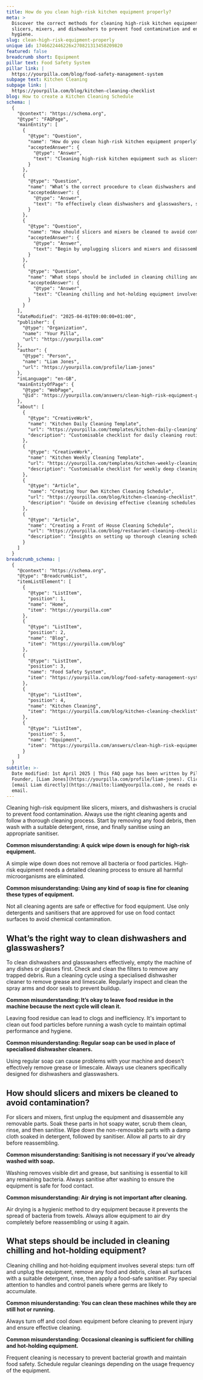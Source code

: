 ```yaml
---
title: How do you clean high-risk kitchen equipment properly?
meta: >
  Discover the correct methods for cleaning high-risk kitchen equipment like
  slicers, mixers, and dishwashers to prevent food contamination and ensure
  hygiene.
slug: clean-high-risk-equipment-properly
unique id: 1746622446226x270821313458209820
featured: false
breadcrumb short: Equipment
pillar text: Food Safety System
pillar link: |
  https://yourpilla.com/blog/food-safety-management-system
subpage text: Kitchen Cleaning
subpage link: |
  https://yourpilla.com/blog/kitchen-cleaning-checklist
blog: How to create a Kitchen Cleaning Schedule
schema: |
  {
    "@context": "https://schema.org",
    "@type": "FAQPage",
    "mainEntity": [
      {
        "@type": "Question",
        "name": "How do you clean high-risk kitchen equipment properly?",
        "acceptedAnswer": {
          "@type": "Answer",
          "text": "Cleaning high-risk kitchen equipment such as slicers, mixers, and dishwashers is essential to prevent food contamination. Begin by removing any food debris. After this, wash the equipment with a suitable detergent, rinse thoroughly, and finally sanitise with an appropriate sanitiser to ensure all harmful microorganisms are eliminated. Only use detergents and sanitisers that are safe for food equipment to avoid chemical contamination."
        }
      },
      {
        "@type": "Question",
        "name": "What’s the correct procedure to clean dishwashers and glasswashers?",
        "acceptedAnswer": {
          "@type": "Answer",
          "text": "To effectively clean dishwashers and glasswashers, start by emptying them of any dishes or glasses. Check and clean the filters to remove trapped debris. Proceed by running a cleaning cycle using a specialised dishwasher cleaner to tackle grease and limescale effectively. Regularly inspect and clean the spray arms and door seals to prevent buildup. Never use regular soap as it can cause issues and does not remove grease or limescale effectively."
        }
      },
      {
        "@type": "Question",
        "name": "How should slicers and mixers be cleaned to avoid contamination?",
        "acceptedAnswer": {
          "@type": "Answer",
          "text": "Begin by unplugging slicers and mixers and disassembling any removable parts. Soak these parts in hot soapy water, scrub them clean, rinse, and then sanitise. Wipe down the non-removable parts with a damp cloth soaked in detergent, followed by sanitiser. Ensure all parts are air dried before reassembling to eliminate moisture that can harbour bacteria. Sanitising is crucial even after washing with soap to ensure the equipment is safe for food contact."
        }
      },
      {
        "@type": "Question",
        "name": "What steps should be included in cleaning chilling and hot-holding equipment?",
        "acceptedAnswer": {
          "@type": "Answer",
          "text": "Cleaning chilling and hot-holding equipment involves turning off and unplugging the equipment to cool it down. Begin by removing any food and debris. Clean all surfaces with a suitable detergent, rinse, and then apply a food-safe sanitiser, especially focusing on areas like handles and control panels where germs accumulate. Frequent cleanings are necessary depending on how often the equipment is used, to maintain food safety and prevent bacterial growth."
        }
      }
    ],
    "dateModified": "2025-04-01T09:00:00+01:00",
    "publisher": {
      "@type": "Organization",
      "name": "Your Pilla",
      "url": "https://yourpilla.com"
    },
    "author": {
      "@type": "Person",
      "name": "Liam Jones",
      "url": "https://yourpilla.com/profile/liam-jones"
    },
    "inLanguage": "en-GB",
    "mainEntityOfPage": {
      "@type": "WebPage",
      "@id": "https://yourpilla.com/answers/clean-high-risk-equipment-properly"
    },
    "about": [
      {
        "@type": "CreativeWork",
        "name": "Kitchen Daily Cleaning Template",
        "url": "https://yourpilla.com/templates/kitchen-daily-cleaning",
        "description": "Customisable checklist for daily cleaning routines in kitchens to ensure sanitation and prevent contamination."
      },
      {
        "@type": "CreativeWork",
        "name": "Kitchen Weekly Cleaning Template",
        "url": "https://yourpilla.com/templates/kitchen-weekly-cleaning",
        "description": "Customisable checklist for weekly deep cleaning routines in kitchens, essential for maintaining high standards of hygiene."
      },
      {
        "@type": "Article",
        "name": "Creating Your Own Kitchen Cleaning Schedule",
        "url": "https://yourpilla.com/blog/kitchen-cleaning-checklist",
        "description": "Guide on devising effective cleaning schedules for kitchen equipment and areas to ensure compliance and safety."
      },
      {
        "@type": "Article",
        "name": "Creating a Front of House Cleaning Schedule",
        "url": "https://yourpilla.com/blog/restaurant-cleaning-checklists",
        "description": "Insights on setting up thorough cleaning schedules for restaurant front-of-house areas to enhance customer satisfaction and hygiene."
      }
    ]
  }
breadcrumb_schema: |
  {
    "@context": "https://schema.org",
    "@type": "BreadcrumbList",
    "itemListElement": [
      {
        "@type": "ListItem",
        "position": 1,
        "name": "Home",
        "item": "https://yourpilla.com"
      },
      {
        "@type": "ListItem",
        "position": 2,
        "name": "Blog",
        "item": "https://yourpilla.com/blog"
      },
      {
        "@type": "ListItem",
        "position": 3,
        "name": "Food Safety System",
        "item": "https://yourpilla.com/blog/food-safety-management-system"
      },
      {
        "@type": "ListItem",
        "position": 4,
        "name": "Kitchen Cleaning",
        "item": "https://yourpilla.com/blog/kitchen-cleaning-checklist"
      },
      {
        "@type": "ListItem",
        "position": 5,
        "name": "Equipment",
        "item": "https://yourpilla.com/answers/clean-high-risk-equipment-properly"
      }
    ]
  }
subtitle: >-
  Date modified: 1st April 2025 | This FAQ page has been written by Pilla
  Founder, [Liam Jones](https://yourpilla.com/profile/liam-jones). Click to
  [email Liam directly](https://mailto:liam@yourpilla.com), he reads every
  email.
---
```

Cleaning high-risk equipment like slicers, mixers, and dishwashers is crucial to prevent food contamination. Always use the right cleaning agents and follow a thorough cleaning process. Start by removing any food debris, then wash with a suitable detergent, rinse, and finally sanitise using an appropriate sanitiser.

**Common misunderstanding: A quick wipe down is enough for high-risk equipment.**

A simple wipe down does not remove all bacteria or food particles. High-risk equipment needs a detailed cleaning process to ensure all harmful microorganisms are eliminated.

**Common misunderstanding: Using any kind of soap is fine for cleaning these types of equipment.**

Not all cleaning agents are safe or effective for food equipment. Use only detergents and sanitisers that are approved for use on food contact surfaces to avoid chemical contamination.

## What’s the right way to clean dishwashers and glasswashers?

To clean dishwashers and glasswashers effectively, empty the machine of any dishes or glasses first. Check and clean the filters to remove any trapped debris. Run a cleaning cycle using a specialised dishwasher cleaner to remove grease and limescale. Regularly inspect and clean the spray arms and door seals to prevent buildup.

**Common misunderstanding: It’s okay to leave food residue in the machine because the next cycle will clean it.**

Leaving food residue can lead to clogs and inefficiency. It's important to clean out food particles before running a wash cycle to maintain optimal performance and hygiene.

**Common misunderstanding: Regular soap can be used in place of specialised dishwasher cleaners.**

Using regular soap can cause problems with your machine and doesn't effectively remove grease or limescale. Always use cleaners specifically designed for dishwashers and glasswashers.

## How should slicers and mixers be cleaned to avoid contamination?

For slicers and mixers, first unplug the equipment and disassemble any removable parts. Soak these parts in hot soapy water, scrub them clean, rinse, and then sanitise. Wipe down the non-removable parts with a damp cloth soaked in detergent, followed by sanitiser. Allow all parts to air dry before reassembling.

**Common misunderstanding: Sanitising is not necessary if you’ve already washed with soap.**

Washing removes visible dirt and grease, but sanitising is essential to kill any remaining bacteria. Always sanitise after washing to ensure the equipment is safe for food contact.

**Common misunderstanding: Air drying is not important after cleaning.**

Air drying is a hygienic method to dry equipment because it prevents the spread of bacteria from towels. Always allow equipment to air dry completely before reassembling or using it again.

## What steps should be included in cleaning chilling and hot-holding equipment?

Cleaning chilling and hot-holding equipment involves several steps: turn off and unplug the equipment, remove any food and debris, clean all surfaces with a suitable detergent, rinse, then apply a food-safe sanitiser. Pay special attention to handles and control panels where germs are likely to accumulate.

**Common misunderstanding: You can clean these machines while they are still hot or running.**

Always turn off and cool down equipment before cleaning to prevent injury and ensure effective cleaning.

**Common misunderstanding: Occasional cleaning is sufficient for chilling and hot-holding equipment.**

Frequent cleaning is necessary to prevent bacterial growth and maintain food safety. Schedule regular cleanings depending on the usage frequency of the equipment.

